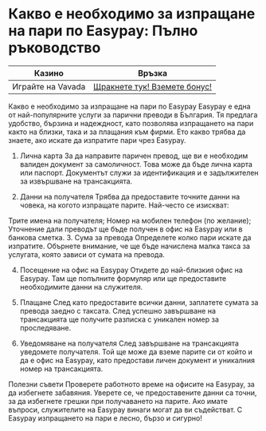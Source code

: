 # Какво е необходимо за изпращане на пари по Easypay: Пълно ръководство
| Казино                   | Връзка                                                                                         |
|--------------------------|------------------------------------------------------------------------------------------------|
| Играйте на Vavada        | [Щракнете тук! Вземете бонус!](https://partnervavadarv.com/?promo=664c53c2-c126-47df-a9b6-e93726155fae&target=register) |


Какво е необходимо за изпращане на пари по Easypay
Easypay е една от най-популярните услуги за парични преводи в България. Тя предлага удобство, бързина и надеждност, като позволява изпращането на пари както на близки, така и за плащания към фирми. Ето какво трябва да знаете, ако искате да изпратите пари чрез Easypay.

1. Лична карта
За да направите паричен превод, ще ви е необходим валиден документ за самоличност. Това може да бъде лична карта или паспорт. Документът служи за идентификация и е задължителен за извършване на трансакцията.

2. Данни на получателя
Трябва да предоставите точните данни на човека, на когото изпращате парите. Най-често се изискват:

Трите имена на получателя;
Номер на мобилен телефон (по желание);
Уточнение дали преводът ще бъде получен в офис на Easypay или в банкова сметка.
3. Сума за превода
Определете колко пари искате да изпратите. Обърнете внимание, че ще бъде начислена малка такса за услугата, която зависи от сумата на превода.

4. Посещение на офис на Easypay
Отидете до най-близкия офис на Easypay. Там ще попълните формуляр или ще предоставите необходимите данни на служителя.

5. Плащане
След като предоставите всички данни, заплатете сумата за превода заедно с таксата. След успешно завършване на трансакцията ще получите разписка с уникален номер за проследяване.

6. Уведомяване на получателя
След завършване на трансакцията уведомете получателя. Той ще може да вземе парите си от който и да е офис на Easypay, като предостави личен документ и уникалния номер на трансакцията.

Полезни съвети
Проверете работното време на офисите на Easypay, за да избегнете забавяния.
Уверете се, че предоставените данни са точни, за да избегнете грешки при получаването на парите.
Ако имате въпроси, служителите на Easypay винаги могат да ви съдействат.
С Easypay изпращането на пари е лесно, бързо и сигурно!
